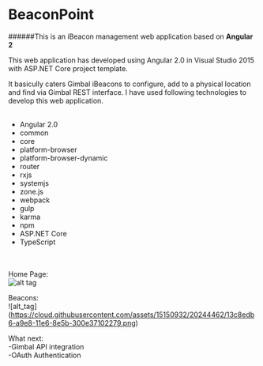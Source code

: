 # BeaconPoint
######This is an iBeacon management web application based on **Angular 2**

This web application has developed using Angular 2.0 in Visual Studio 2015 with ASP.NET Core project template.

It basicully caters Gimbal iBeacons to configure, add to a physical location and find via Gimbal REST interface. I have used following technologies to develop this web application.
<br /><br />
- Angular 2.0<br />
- common<br />
- core<br />
- platform-browser<br />
- platform-browser-dynamic<br />
- router<br />
- rxjs<br />
- systemjs<br />
- zone.js<br />
- webpack<br />
- gulp<br />
- karma<br />
- npm<br />
- ASP.NET Core<br />
- TypeScript<br />
<br /><br />

Home Page:
<br />
![alt tag](https://cloud.githubusercontent.com/assets/15150932/20244446/421e3fbe-a9e7-11e6-97d9-0b2837d872b5.png)


Beacons:
<br />
![alt_tag] (https://cloud.githubusercontent.com/assets/15150932/20244462/13c8edb6-a9e8-11e6-8e5b-300e37102279.png)

What next:<br />
-Gimbal API integration<br />
-OAuth Authentication

